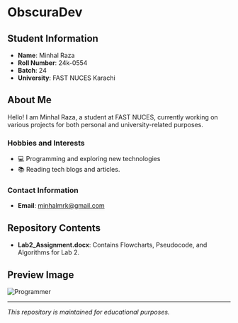 # ObscuraDev

## Student Information
- **Name**: Minhal Raza
- **Roll Number**: 24k-0554
- **Batch**: 24
- **University**: FAST NUCES Karachi

## About Me
Hello! I am Minhal Raza, a student at FAST NUCES, currently working on various projects for both personal and university-related purposes.

### Hobbies and Interests
- 💻 Programming and exploring new technologies
- 📚 Reading tech blogs and articles.

### Contact Information
- **Email**: minhalmrk@gmail.com

## Repository Contents
- **Lab2_Assignment.docx**: Contains Flowcharts, Pseudocode, and Algorithms for Lab 2.

## Preview Image
![Programmer]([https://s3.eu-west-1.amazonaws.com/redsys-prod/articles/eac8c6d69d1ce8ce0ff8824d/images/teaserImage_xxxx_croppedTeaserImage.jpg](https://s3.eu-west-1.amazonaws.com/redsys-prod/articles/eac8c6d69d1ce8ce0ff8824d/images/teaserImage_xxxx_croppedTeaserImage.jpg))


---

*This repository is maintained for educational purposes.*
